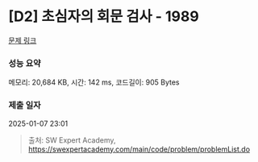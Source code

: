 # [D2] 초심자의 회문 검사 - 1989 

[문제 링크](https://swexpertacademy.com/main/code/problem/problemDetail.do?contestProbId=AV5PyTLqAf4DFAUq) 

### 성능 요약

메모리: 20,684 KB, 시간: 142 ms, 코드길이: 905 Bytes

### 제출 일자

2025-01-07 23:01



> 출처: SW Expert Academy, https://swexpertacademy.com/main/code/problem/problemList.do
